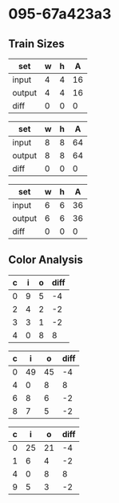# 095-67a423a3
## Train Sizes

|set|w|h|A|
|---|---|---|---|
|input|4|4|16|
|output|4|4|16|
|diff|0|0|0|


|set|w|h|A|
|---|---|---|---|
|input|8|8|64|
|output|8|8|64|
|diff|0|0|0|


|set|w|h|A|
|---|---|---|---|
|input|6|6|36|
|output|6|6|36|
|diff|0|0|0|


## Color Analysis

|c|i|o|diff|
|---|---|---|---|
|0|9|5|-4|
|2|4|2|-2|
|3|3|1|-2|
|4|0|8|8|


|c|i|o|diff|
|---|---|---|---|
|0|49|45|-4|
|4|0|8|8|
|6|8|6|-2|
|8|7|5|-2|


|c|i|o|diff|
|---|---|---|---|
|0|25|21|-4|
|1|6|4|-2|
|4|0|8|8|
|9|5|3|-2|

